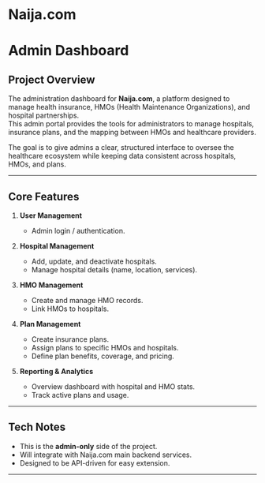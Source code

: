 # Naija.com
# Admin Dashboard

## Project Overview
The administration dashboard for **Naija.com**, a platform designed to manage health insurance, HMOs (Health Maintenance Organizations), and hospital partnerships.  
This admin portal provides the tools for administrators to manage hospitals, insurance plans, and the mapping between HMOs and healthcare providers.

The goal is to give admins a clear, structured interface to oversee the healthcare ecosystem while keeping data consistent across hospitals, HMOs, and plans.

---

## Core Features
1. **User Management**
   - Admin login / authentication.
  

2. **Hospital Management**
   - Add, update, and deactivate hospitals.
   - Manage hospital details (name, location, services).

3. **HMO Management**
   - Create and manage HMO records.
   - Link HMOs to hospitals.

4. **Plan Management**
   - Create insurance plans.
   - Assign plans to specific HMOs and hospitals.
   - Define plan benefits, coverage, and pricing.

5. **Reporting & Analytics**
   - Overview dashboard with hospital and HMO stats.
   - Track active plans and usage.

---

## Tech Notes
- This is the **admin-only** side of the project.
- Will integrate with Naija.com main backend services.
- Designed to be API-driven for easy extension.

---


